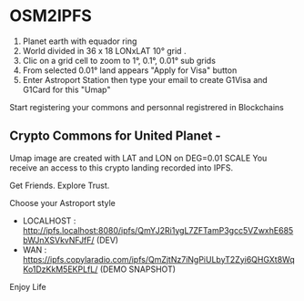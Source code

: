 # OSM2IPFS

1. Planet earth with equador ring
2. World divided in 36 x 18 LONxLAT 10° grid .
3. Clic on a grid cell to zoom to 1°, 0.1°, 0.01° sub grids
4. From selected 0.01° land appears "Apply for Visa" button
5. Enter Astroport Station then type your email to create G1Visa and G1Card for this "Umap"


Start registering your commons and personnal registrered in Blockchains

## Crypto Commons for United Planet -

Umap image are created with LAT and LON on DEG=0.01 SCALE
You receive an access to this crypto landing recorded into IPFS.

Get Friends.
Explore Trust.

Choose your Astroport style

* LOCALHOST : http://ipfs.localhost:8080/ipfs/QmYJ2Ri1ygL7ZFTamP3gcc5VZwxhE685bWJnXSVkvNFJfF/ (DEV)
* WAN : https://ipfs.copylaradio.com/ipfs/QmZjtNz7iNgPiULbyT2Zyi6QHGXt8WqKo1DzKkM5EKPLfL/ (DEMO SNAPSHOT)


Enjoy Life
